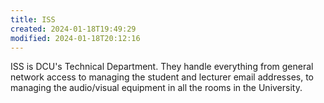 ```yaml
---
title: ISS
created: 2024-01-18T19:49:29
modified: 2024-01-18T20:12:16
---
```


ISS is DCU's Technical Department. They handle everything from general network access to managing the student and lecturer email addresses, to managing the audio/visual equipment in all the rooms in the University.
